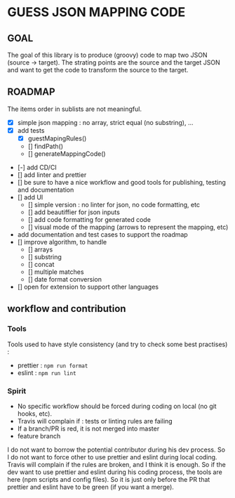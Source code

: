 # GUESS JSON MAPPING CODE

## GOAL

The goal of this library is to produce (groovy) code to map two JSON (source -> target).
The strating points are the source and the target JSON and want to get the code to transform the source to the target.

## ROADMAP

The items order in sublists are not meaningful.

- [x] simple json mapping : no array, strict equal (no substring), ...
- [x] add tests
    - [x] guestMapingRules()
    - [] findPath()
    - [] generateMappingCode()
- [-] add CD/CI
- [] add linter and prettier
- [] be sure to have a nice workflow and good tools for publishing, testing and documentation
- [] add UI
    - [] simple version : no linter for json, no code formatting, etc
    - [] add beautiffier for json inputs
    - [] add code formatting for generated code
    - [] visual mode of the mapping (arrows to represent the mapping, etc)
- add documentation and test cases to support the roadmap
- [] improve algorithm, to handle
    - [] arrays
    - [] substring
    - [] concat
    - [] multiple matches
    - [] date format conversion
- [] open for extension to support other languages

## workflow and contribution

### Tools

Tools used to have style consistency (and try to check some best practises) :
- prettier : `npm run format`
- eslint : `npm run lint`

### Spirit

- No specific workflow should be forced during coding on local (no git hooks, etc).
- Travis will complain if : tests or linting rules are failing
- If a branch/PR is red, it is not merged into master
- feature branch

I do not want to borrow the potential contributor during his dev process. So I do not want to force other to use prettier and eslint during local coding. Travis will complain if the rules are broken, and I think it is enough.
So if the dev want to use prettier and eslint during his coding process, the tools are here (npm scripts and config files).
So it is just only before the PR that prettier and eslint have to be green (if you want a merge).
